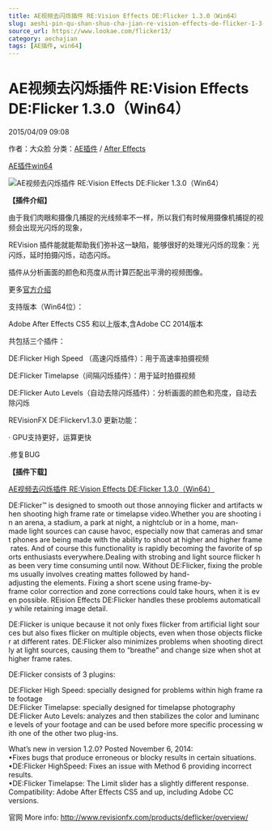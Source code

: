 ```yaml
---
title: AE视频去闪烁插件 RE:Vision Effects DE:Flicker 1.3.0（Win64）
slug: aeshi-pin-qu-shan-shuo-cha-jian-re-vision-effects-de-flicker-1-3-0-win64
source_url: https://www.lookae.com/flicker13/
category: aechajian
tags: [AE插件, win64]
---
```

# AE视频去闪烁插件 RE:Vision Effects DE:Flicker 1.3.0（Win64）

2015/04/09 09:08

作者：大众脸
分类：[AE插件](https://www.lookae.com/after-effects/aechajian/) / [After Effects](https://www.lookae.com/after-effects/)

[AE插件](https://www.lookae.com/tag/ae%e6%8f%92%e4%bb%b6/)[win64](https://www.lookae.com/tag/win64/)

![AE视频去闪烁插件 RE:Vision Effects DE:Flicker 1.3.0（Win64）](https://www.lookae.com/wp-content/uploads/2014/11/Flicker12.jpg "AE视频去闪烁插件 RE:Vision Effects DE:Flicker 1.3.0（Win64）-LookAE.com")

**【插件介绍】**

由于我们肉眼和摄像几捕捉的光线频率不一样，所以我们有时候用摄像机捕捉的视频会出现光闪烁的现象，

REVision 插件能就能帮助我们弥补这一缺陷，能够很好的处理光闪烁的现象：光闪烁，延时拍摄闪烁，动态闪烁。

插件从分析画面的颜色和亮度从而计算匹配出平滑的视频图像。

更多[官方介绍](http://www.revisionfx.com/products/deflicker/overview/)

支持版本（Win64位）：

Adobe After Effects CS5 和以上版本,含Adobe CC 2014版本

共包括三个插件：

DE:Flicker High Speed （高速闪烁插件）：用于高速率拍摄视频

DE:Flicker Timelapse（间隔闪烁插件）：用于延时拍摄视频

DE:Flicker Auto Levels（自动去除闪烁插件）：分析画面的颜色和亮度，自动去除闪烁

REVisionFX DE:Flickerv1.3.0 更新功能：

· GPU支持更好，运算更快

.修复BUG

**【插件下载】**

[AE视频去闪烁插件 RE:Vision Effects DE:Flicker 1.3.0（Win64）](https://www.400gb.com/file/90051404)

DE:Flicker™ is designed to smooth out those annoying flicker and artifacts when shooting high frame rate or timelapse video.Whether you are shooting in an arena, a stadium, a park at night, a nightclub or in a home, man-made light sources can cause havoc, especially now that cameras and smart phones are being made with the ability to shoot at higher and higher frame rates. And of course this functionality is rapidly becoming the favorite of sports enthusiasts everywhere.Dealing with strobing and light source flicker has been very time consuming until now. Without DE:Flicker, fixing the problems usually involves creating mattes followed by hand-adjusting the elements. Fixing a short scene using frame-by-frame color correction and zone corrections could take hours, when it is even possible. REision Effects DE:Flicker handles these problems automatically while retaining image detail.

DE:Flicker is unique because it not only fixes flicker from artificial light sources but also fixes flicker on multiple objects, even when those objects flicker at different rates. DE:Flicker also minimizes problems when shooting directly at light sources, causing them to “breathe” and change size when shot at higher frame rates.

DE:Flicker consists of 3 plugins:

DE:Flicker High Speed: specially designed for problems within high frame rate footage  
DE:Flicker Timelapse: specially designed for timelapse photography  
DE:Flicker Auto Levels: analyzes and then stabilizes the color and luminance levels of your footage and can be used before more specific processing with one of the other two plug-ins.

What’s new in version 1.2.0? Posted November 6, 2014:  
•Fixes bugs that produce erroneous or blocky results in certain situations.  
•DE:Flicker HighSpeed: Fixes an issue with Method 6 providing incorrect results.  
•DE:Flicker Timelapse: The Limit slider has a slightly different response.  
Compatibility: Adobe After Effects CS5 and up, including Adobe CC versions.

官网 More info: http://www.revisionfx.com/products/deflicker/overview/
